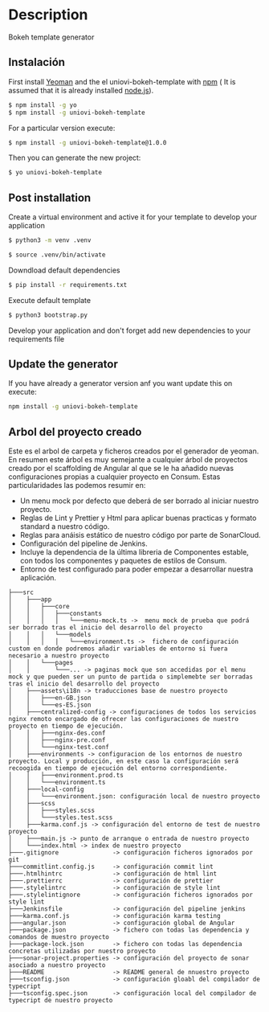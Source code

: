 # Description
Bokeh template generator

## Instalación

First install [Yeoman](http://yeoman.io) and the el uniovi-bokeh-template with [npm](https://www.npmjs.com/) (
It is assumed that it is already installed [node.js](https://nodejs.org/)). 

```bash
$ npm install -g yo
$ npm install -g uniovi-bokeh-template
```

For a particular version execute:

```bash
$ npm install -g uniovi-bokeh-template@1.0.0
```

Then you can generate the new project:

```bash
$ yo uniovi-bokeh-template
```

## Post installation

Create a virtual environment and active it for your template to develop your application

```bash
$ python3 -m venv .venv
```

```bash
$ source .venv/bin/activate
```

Downdload default dependencies
```bash
$ pip install -r requirements.txt
```

Execute default template
```bash
$ python3 bootstrap.py
```

Develop your application and don't forget add new dependencies to your requirements file

## Update the generator

If you have already a generator version anf you want update this on execute:

```bash
npm install -g uniovi-bokeh-template
```

## Arbol del proyecto creado

Este es el arbol de carpeta y ficheros creados por el generador de yeoman. En resumen este árbol es muy semejante a cualquier
árbol de proyectos creado por el scaffolding de Angular al que se le ha añadido nuevas configuraciones propias a cualquier proyecto en Consum.
Estas particularidades las podemos resumir en:

 - Un menu mock por defecto que deberá de ser borrado al iniciar nuestro proyecto.
 - Reglas de Lint y Prettier y Html para aplicar buenas practicas y formato standard a nuestro código.
 - Reglas para anáisis estático de nuestro código por parte de SonarCloud.
 - Configuración del pipeline de Jenkins.
 - Incluye la dependencia de la última libreria de Componentes estable, con todos los componentes y paquetes de estilos de Consum.
 - Entorno de test configurado para poder empezar a desarrollar nuestra aplicación.

```text
├───src
│    ├───app
│    │   ├───core
│    │   │   ├───constants
│    │   │   │   └───menu-mock.ts ->  menu mock de prueba que podrá ser borrado tras el inicio del desarrollo del proyecto
│    │   │   └───models
│    │   │   │   └───environment.ts ->  fichero de configuración custom en donde podremos añadir variables de entorno si fuera necesario a nuestro proyecto
│    │   └───pages
│    │       └───... -> paginas mock que son accedidas por el menu mock y que pueden ser un punto de partida o simplemebte ser borradas tras el inicio del desarrollo del proyecto
│    ├───assets\i18n -> traducciones base de nuestro proyecto
│    │   ├───en-GB.json
│    │   └───es-ES.json
│    ├───centralized-config -> configuraciones de todos los servicios nginx remoto encargado de ofrecer las configuraciones de nuestro proyecto en tiempo de ejecución.
│    │   ├───nginx-des.conf
│    │   ├───nginx-pre.conf
│    │   └───nginx-test.conf
│    ├───environments -> configuracion de los entornos de nuestro proyecto. Local y producción, en este caso la configuración será recoogida en tiempo de ejecución del entorno correspondiente.
│    │   ├───environment.prod.ts
│    │   └───environment.ts
│    ├───local-config
│    │   └───environment.json: configuración local de nuestro proyecto
│    ├───scss
│    │   ├───styles.scss
│    │   └───styles.test.scss
│    ├───karma.conf.js -> configuración del entorno de test de nuestro proyecto
│    ├───main.js -> punto de arranque o entrada de nuestro proyecto
│    └───index.html -> index de nuestro proyecto
├───.gitignore               -> configuración ficheros ignorados por git
├───commitlint.config.js     -> configuración commit lint
├───.htmlhintrc              -> configuración de html lint
├───.prettierrc              -> configuración de prettier
├───.stylelintrc             -> configuración de style lint
├───.stylelintignore         -> configuración ficheros ignorados por style lint
├───Jenkinsfile              -> configuración del pipeline jenkins
├───karma.conf.js            -> configuración karma testing
├───angular.json             -> configuración global de Angular
├───package.json             -> fichero con todas las dependencia y comandos de muestro proyecto
├───package-lock.json        -> fichero con todas las dependencia concretas utilizadas por nuestro proyecto
├───sonar-project.properties -> configuración del proyecto de sonar asociado a nuestro proyecto
├───README                   -> README general de nnuestro proyecto
├───tsconfig.json            -> configuración gloabl del compilador de typecript
├───tsconfig.spec.json       -> configuración local del compilador de typecript de nuestro proyecto
```